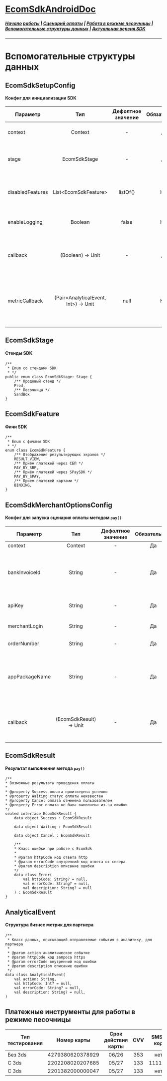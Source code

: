 # [EcomSdkAndroidDoc](https://sdkpay.github.io/EcomSdkAndroidDoc)

##### [Начало работы](https://sdkpay.github.io/EcomSdkAndroidDoc/start) | [Сценарий оплаты](https://sdkpay.github.io/EcomSdkAndroidDoc/payment_script) | [Работа в режиме песочницы](https://sdkpay.github.io/EcomSdkAndroidDoc/sandbox_mode) | [Вспомогательные структуры данных](https://sdkpay.github.io/EcomSdkAndroidDoc/data_structures) | [Актуальная версия SDK](https://sdkpay.github.io/EcomSdkAndroidDoc/version)
---

# Вспомогательные структуры данных

## EcomSdkSetupConfig

#### Конфиг для инициализации SDK

|Параметр|Тип|Дефолтное значение|Обязательный|Описание|
|---|:---:|:---:|:---:|---|
|context|Context|-|Да|Context или ApplicationContext приложения|
|stage|EcomSdkStage|-|Да|Список стендов для работы с EcomSdk.<br>Структура [EcomSdkStage](https://sdkpay.github.io/EcomSdkAndroidDoc/data_structures#ecomsdkstage)|
|disabledFeatures|List\<EcomSdkFeature\>|listOf()|Нет|Список выключенных features.<br>Структура [EcomSdkFeature](https://sdkpay.github.io/EcomSdkAndroidDoc/data_structures#ecomsdkfeature)|
|enableLogging|Boolean|false|Нет|Флаг включенного логирования для партнера|
|callback|(Boolean) -> Unit|-|Да|Блок, отрабатыващий после настройки SDK. Корректное значение колбэка true|
|metricCallback|(Pair<AnalyticalEvent, Int>) -> Unit|null|Нет|Блок, отбрасывающий аналитические бизнес метрики при прохождении сценария SDK.<br>Структура [AnalyticalEvent](https://sdkpay.github.io/EcomSdkAndroidDoc/data_structures#analyticalevent)|

## EcomSdkStage

#### Стенды SDK

```
/**
 * Enum со стендами SDK
 * */
public enum class EcomSdkStage: Stage {
    /** Продовый стенд */
    Prod,
    /** Песочница */
    SandBox
}
```

## EcomSdkFeature

#### Фичи SDK

```
/**
 * Enum с фичами SDK
 * */
enum class EcomSdkFeature {
    /** Отображение результирующих экранов */
    RESULT_VIEW,
    /** Приём платежей через СБП */
    PAY_BY_SBP,
    /** Приём платежей через SPaySDK */
    PAY_BY_SPAY,
    /** Прием платежей картами */
    BINDING,
}
```

## EcomSdkMerchantOptionsConfig

#### Конфиг для запуска сценария оплаты методом `pay()`

|Параметр|Тип|Дефолтное значение|Обязательный|Описание|
|---|:---:|:---:|:---:|---|
|context|Context|-|Да|ActivityContext приложения|
|bankInvoiceId|String|-|Да|Уникальный идентификатор заказа в Платежном шлюзе Банка. Необходимо передавать значение sbolBankInvoiceId из ответа на Запрос регистрации заказа|
|apiKey|String|-|Да|Ключ для работы с сервисами платежного шлюза через SDK|
|merchantLogin|String|-|Да|Логин для работы с сервисами платежного шлюза|
|orderNumber|String|-|Да|Уникальный идентификатор заказа в системе Партнера|
|appPackageName|String|-|Да|Package (BuildConfig.APPLICATION_ID) приложения, по которому необходимо вернуть Плательщика в приложение Партнера, после аутентификации в СберБанк Онлайн|
|callback|(EcomSdkResult) -> Unit|-|Да|Блок, отрабатыващий после завершения сценария оплаты Плательщиком, возвращающий результат оплаты.<br>Структура [EcomSdkResult](https://sdkpay.github.io/EcomSdkAndroidDoc/data_structures#ecomsdkresult)|

## EcomSdkResult

#### Результат выполнения метода `pay()`

```
/**
* Возможные результаты проведения оплаты
*
* @property Success оплата произведена успешно
* @property Waiting статус оплаты неизвестен
* @property Cancel оплата отменена пользователем
* @property Error оплата не была выполнена из-за ошибки
*/
sealed interface EcomSdkResult {
    data object Success : EcomSdkResult

    data object Waiting : EcomSdkResult

    data object Cancel : EcomSdkResult

    /**
    * Класс ошибки при работе с EcomSdk
    *
    * @param httpCode код ответа http
    * @param errorCode внутренний код ответа от севера
    * @param description описание ошибки
    */
    data class Error(
        val httpCode: String? = null,
        val errorCode: String? = null,
        val description: String? = null
    ) : EcomSdkResult
} 
```

## AnalyticalEvent

#### Структура бизнес метрик для партнера
```
/**
 * Класс данных, описывающий отправляемые события в аналитику, для партнера
 *
 * @param action аналитическое событие
 * @param httpCode код запроса https
 * @param errorCode внутренний код ошибки
 * @param description описание ошибки
 */
data class AnalyticalEvent(
    val action: String,
    val httpCode: Int? = null,
    val errorCode: String? = null,
    val description: String? = null,
)
```

## Платежные инструменты для работы в режиме песочницы

| Тип тестирования | Номер карты | Срок действия карты | CVV |  SMS-код | Пароль |
| --- |:---:|:---:|:---:|:---:|:---:|
| Без 3ds | 4279380620378929 | 06/26 | 353 | нет | нет |
| С 3ds | 2202208020207685 | 05/27 | 133 | 111111 | нет |
| С 3ds | 2201382000000047 | 05/27 | 133 | нет | 1qwezxc |
